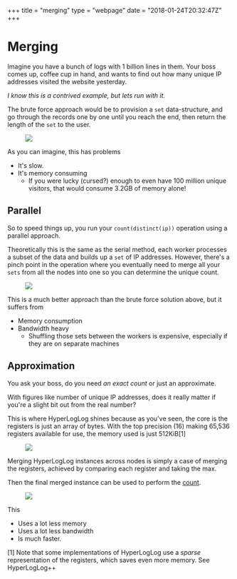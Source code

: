 +++
title = "merging"
type = "webpage"
date = "2018-01-24T20:32:47Z"
+++

# Merging

Imagine you have a bunch of logs with 1 billion lines in them. Your boss comes up, coffee cup in hand, and wants to find out how many unique IP addresses visited the website yesterday.

_I know this is a contrived example, but lets run with it._

The brute force approach would be to provision a `set` data-structure, and go through the records one by one until you reach the end, then return the length of the `set` to the user.

<figure class="figure" style="margin-top:10px; margin-bottom:10px;">
    <img class="figure-img img-fluid" src="/img/merge1.png" />
</figure>

As you can imagine, this has problems

* It's slow. 
* It's memory consuming
  * If you were lucky (cursed?) enough to even have 100 million unique visitors, that would consume 3.2GB of memory alone!

## Parallel 

  So to speed things up, you run your `count(distinct(ip))` operation using a parallel approach.  

  Theoretically this is the same as the serial method, each worker processes a subset of the data and builds up a `set` of IP addresses. However, there's a pinch point in the operation where you eventually need to merge all your `sets` from all the nodes into one so you can determine the unique count. 

<figure class="figure" style="margin-top:10px; margin-bottom:10px;">
    <img class="figure-img img-fluid" src="/img/merge2.png" />
</figure>

 This is a much better approach than the brute force solution above, but it suffers from

* Memory consumption 
* Bandwidth heavy 
  * Shuffling those sets between the workers is expensive, especially if they are on separate machines

## Approximation

You ask your boss, do you need _an exact count_ or just an approximate. 

With figures like number of unique IP addresses, does it really matter if you're a slight bit out from the real number? 

This is where HyperLogLog shines because as you've seen, the core is the registers is just an array of bytes. With the top precision (16) making 65,536 registers available for use, the memory used is just 512KiB[1]

<figure class="figure" style="margin-top:10px; margin-bottom:10px;">
    <img class="figure-img img-fluid" src="/img/merge3.png" />
</figure>


Merging HyperLogLog instances across nodes is simply a case of merging the registers, achieved by comparing each register and taking the max. 

Then the final merged instance can be used to perform the [count](/counting).

<figure class="figure" style="margin-top:10px; margin-bottom:10px; display:block !important">
    <img class="figure-img img-fluid" style="margin-left:auto; margin-right:auto; display:block;" src="/img/merge4.png" />
</figure>



This

* Uses a lot less memory
* Uses a lot less bandwidth 
* Is much faster. 


[1] Note that some implementations of HyperLogLog use a _sparse_ representation of the registers, which saves even more memory. See HyperLogLog++